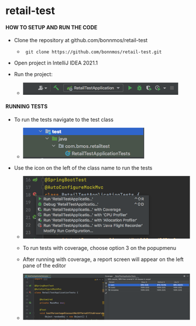 # retail-test

#### HOW TO SETUP AND RUN THE CODE

* Clone the repository at github.com/bonnmos/retail-test
  * ```  git clone https://github.com/bonnmos/retail-test.git  ```
* Open project in IntelliJ IDEA 2021.1
* Run the project:
  
  * ![GitHub Logo](/run-retail.png)

#### RUNNING TESTS

* To run the tests navigate to the test class

  * ![GitHub Logo](/test-file.png)

* Use the icon on the left of the class name to run the tests 
  * ![GitHub Logo](/run-test-options.png)

  * To run tests with coverage, choose option 3 on the popupmenu

  * After running with coverage, a report screen will appear on the left pane of the editor
  
  * ![GitHub Logo](/coverage-report.png)
